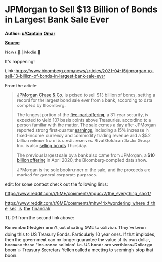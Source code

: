JPMorgan to Sell $13 Billion of Bonds in Largest Bank Sale Ever
===============================================================

**Author: [u/Captain_Omar](https://www.reddit.com/user/Captain_Omar/)**

**[Source](https://www.reddit.com/r/Superstonk/comments/mrm243/jpmorgan_to_sell_13_billion_of_bonds_in_largest/?utm_source=share&utm_medium=ios_app&utm_name=iossmf)**

[News 📰 | Media 📱](https://www.reddit.com/r/Superstonk/search?q=flair_name%3A%22News%20%F0%9F%93%B0%20%7C%20Media%20%F0%9F%93%B1%22&restrict_sr=1)

It's happening!

Link: <https://www.bloomberg.com/news/articles/2021-04-15/jpmorgan-to-sell-13-billion-of-bonds-in-largest-bank-sale-ever>

From the article:

> [JPMorgan Chase & Co.](https://www.bloomberg.com/quote/JPM:US) is poised to sell $13 billion of bonds, setting a record for the largest bond sale ever from a bank, according to data compiled by Bloomberg.
>
> The longest portion of the [five-part offering](https://www.bloomberg.com/news/terminal/QRMBW8GQOFSW), a 31-year security, is expected to yield 107 basis points above Treasuries, according to a person familiar with the matter. The sale comes a day after JPMorgan reported strong first-quarter [earnings](https://www.bloomberg.com/news/articles/2021-04-14/jpmorgan-posts-investment-banking-fee-surge-while-loans-decline), including a 15% increase in fixed-income, currency and commodity trading revenue and a $5.2 billion release from its credit reserves. Rival Goldman Sachs Group Inc. is also [selling bonds](https://www.bloomberg.com/news/terminal/QRM8YZGENSW0) Thursday.
>
> The previous largest sale by a bank also came from JPMorgan, a [$10 billion offering](https://www.bloomberg.com/news/terminal/Q8UJIMDWLU6Y) in April 2020, the Bloomberg-compiled data show.
>
> JPMorgan is the sole bookrunner of the sale, and the proceeds are marked for general corporate purposes.

edit: for some context check out the following links:

<https://www.reddit.com/r/GME/comments/mgucv2/the_everything_short/>

<https://www.reddit.com/r/GME/comments/mhw44x/wondering_where_tf_the_sec_is_the_financial/>

TL:DR from the second link above:

Remember❗Hedgies aren't just shorting GME to oblivion. They've been doing this to US Treasury Bonds. Particularly 10 year ones. If that implodes, then the government can no longer guarantee the value of its own dollar, because those "insurance policies" i.e. US bonds are worthless=Dollar go boom 💥 Treasury Secretary Yellen called a meeting to seemingly stop that boom.
